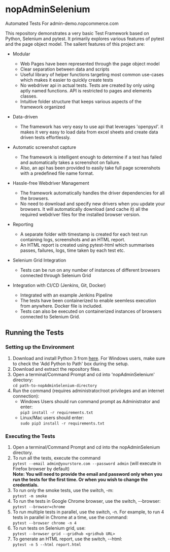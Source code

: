 # nopAdminSelenium
Automated Tests For admin-demo.nopcommerce.com

This repository demonstrates a very basic Test Framework based on Python, Selenium and pytest.
It primarily explores various features of pytest and the page object model.
The sailent features of this project are:

  - Modular
    - Web Pages have been represented through the page object model
    - Clear separation between data and scripts
    - Useful library of helper functions targeting most common use-cases which makes it easier to quickly create tests
    - No webdriver api in actual tests. Tests are created by only using aptly named functions. API is restricted to pages and elements classes.
    - Intuitive folder structure that keeps various aspects of the framework organized
    
  - Data-driven
    - The framework has very easy to use api that leverages 'openpyxl'. it makes it very easy to load data from excel sheets and create data driven tests effortlessly.
   
  - Automatic screenshot capture
    - The framework is intelligent enough to determine if a test has failed and automatically takes a screenshot on failure.
    - Also, an api has been provided to easily take full page screenshots with a predefined file name format.
  
  - Hassle-free Webdriver Management
    - The framework automatically handles the driver dependencies for all the browsers.
    - No need to download and specify new drivers when you update your browsers. It will automatically download (and cache it) all the required webdriver files for the installed browser version. 

  - Reporting
    - A separate folder with timestamp is created for each test run containing logs, screenshots and an HTML report.
    - An HTML report is created using pytest-html which summarises passes, failures, logs, time taken by each test etc.

  - Selenium Grid Integration
    - Tests can be run on any number of instances of different browsers connected through Selenium Grid
    
  - Integration with CI/CD (Jenkins, Git, Docker)
    - Integrated with an example Jenkins Pipeline
    - The tests have been containerized to enable seemless execution from anywhere. Docker file is included.
    - Tests can also be executed on containerized instances of browsers connected to Selenium Grid.

## Running the Tests
### Setting up the Environment
1. Download and install Python 3 from [here](https://www.python.org/downloads/). For Windows users, make sure to check the 'Add Python to Path' box during the setup.
2. Download and extract the repository files.
3. Open a terminal/Command Prompt and cd into 'nopAdminSelenium' directory:  
   `cd path-to-nopAdminSelenium-directory`
4. Run the command (requires administrator/root privileges and an internet connection):
    + Windows Users should run command prompt as Administrator and enter:  
      `pip3 install -r requirements.txt`
    + Linux/Mac users should enter:  
      `sudo pip3 install -r requirements.txt`

### Executing the Tests
1. Open a terminal/Command Prompt and cd into the nopAdminSelenium directory.
2. To run all the tests, execute the command  
   `pytest --email admin@yourstore.com --password admin` (will execute in Firefox browser by default)  
   **Note: You will need to provide the email and password only when you run the tests for the first time. Or when you wish to change the credentials.**
3. To run only the smoke tests, use the switch, -m:  
   `pytest -m smoke`
4. To run the tests in Google Chrome browser, use the switch, --browser:  
   `pytest --browser=chrome`
5. To run multiple tests in parallel, use the switch, -n. For example, to run 4 tests in parallel in Chrome at a time, use the command:  
   `pytest --browser chrome -n 4`
6. To run tests on Selenium grid, use:  
    `pytest --browser grid --gridhub <gridhub URL>`
7. To generate an HTML report, use the switch, --html:  
   `pytest -n 5 --html report.html`